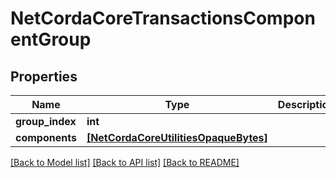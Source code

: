 # NetCordaCoreTransactionsComponentGroup

## Properties
Name | Type | Description | Notes
------------ | ------------- | ------------- | -------------
**group_index** | **int** |  | 
**components** | [**[NetCordaCoreUtilitiesOpaqueBytes]**](NetCordaCoreUtilitiesOpaqueBytes.md) |  | 

[[Back to Model list]](../README.md#documentation-for-models) [[Back to API list]](../README.md#documentation-for-api-endpoints) [[Back to README]](../README.md)



